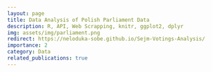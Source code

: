 ```yaml
---
layout: page
title: Data Analysis of Polish Parliament Data
description: R, API, Web Scrapping, knitr, ggplot2, dplyr
img: assets/img/parliament.png
redirect: https://neloduka-sobe.github.io/Sejm-Votings-Analysis/
importance: 2
category: Data
related_publications: true
---
```

